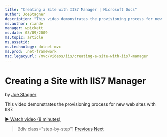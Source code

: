```yaml
---
title: "Creating a Site with IIS7 Manager | Microsoft Docs"
author: JoeStagner
description: "This video demonstrates the provisioning process for new web sites with IIS7."
ms.author: riande
manager: wpickett
ms.date: 03/09/2009
ms.topic: article
ms.assetid: 
ms.technology: dotnet-mvc
ms.prod: .net-framework
msc.legacyurl: /mvc/videos/iis/creating-a-site-with-iis7-manager
---
```

Creating a Site with IIS7 Manager
====================
by [Joe Stagner](https://github.com/JoeStagner)

This video demonstrates the provisioning process for new web sites with IIS7.

[&#9654; Watch video (8 minutes)](https://channel9.msdn.com/Blogs/ASP-NET-Site-Videos/creating-a-site-with-iis7-manager)

>[!div class="step-by-step"]
[Previous](troubleshooting-production-aspnet-apps.md)
[Next](installing-ftp7.md)